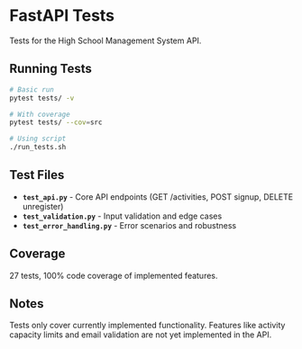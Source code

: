 # FastAPI Tests

Tests for the High School Management System API.

## Running Tests

```bash
# Basic run
pytest tests/ -v

# With coverage
pytest tests/ --cov=src

# Using script
./run_tests.sh
```

## Test Files

- **`test_api.py`** - Core API endpoints (GET /activities, POST signup, DELETE unregister)
- **`test_validation.py`** - Input validation and edge cases
- **`test_error_handling.py`** - Error scenarios and robustness

## Coverage

27 tests, 100% code coverage of implemented features.

## Notes

Tests only cover currently implemented functionality. Features like activity capacity limits and email validation are not yet implemented in the API.
